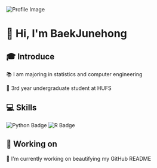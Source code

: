 <!DOCTYPE html>
<html>
<head>
    <title>Baek's GitHub</title>
</head>
<body>
    <img src="https://capsule-render.vercel.app/api?type=Soft&color=F7EFE9&height=80&section=header&text=Baek's%20GihHub&fontSize=40&fontAlign=20" alt="Profile Image">
    <h1>👋 Hi, I'm BaekJunehong</h1>
    <h2>🎓 Introduce</h2>
    <p>📚 I am majoring in statistics and computer engineering</p>
    <p>🎒 3rd year undergraduate student at HUFS</p>
    <h2>💻 Skills</h2>
    <img src="https://img.shields.io/badge/Python-3776AB?style=flat&logo=Python&logoColor=white" alt="Python Badge">
    <img src="https://img.shields.io/badge/R-276DC3?style=flat&logo=R&logoColor=white" alt="R Badge">
    <h2>🔧 Working on</h2>
    <p>🎨 I'm currently working on beautifying my GitHub README</p>
</body>
</html>
